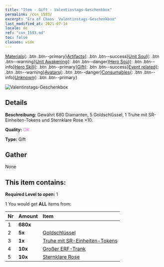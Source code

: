 ```yaml
---
title: "Item - Gift - Valentinstags-Geschenkbox"
permalink: /con_1593/
excerpt: "Era of Chaos  Valentinstags-Geschenkbox"
last_modified_at: 2021-07-14
locale: de
ref: "con_1593.md"
toc: false
classes: wide
---
```

 [Materials](/ItemsDE/){: .btn .btn--primary}[Artifacts](/ItemsDE/Artifacts/){: .btn .btn--success}[Unit Soul](/ItemsDE/UnitSoul/){: .btn .btn--warning}[Unit Awakening](/ItemsDE/UnitAwakening/){: .btn .btn--danger}[Hero Soul](/ItemsDE/HeroSoul/){: .btn .btn--info}[Hero Skill](/ItemsDE/HeroSkill/){: .btn .btn--primary}[Gift](/ItemsDE/Gift/){: .btn .btn--success}[Event related](/ItemsDE/Events/){: .btn .btn--warning}[Avatars](/ItemsDE/Avatars/){: .btn .btn--danger}[Consumables](/ItemsDE/Consumables/){: .btn .btn--info}[Unknown](/ItemsDE/Unknown/){: .btn .btn--primary}

 ![Valentinstags-Geschenkbox](/images/t/i_907205.png)

## Details
 **Beschreibung:** Gewährt 680 Diamanten, 5 Goldschlüssel, 1 Truhe mit SR-Einheiten-Tokens und Sternklare Rose ×10.

 **Quality:** <span style="color: #DA70D6">OK</span>

 **Type:** Gift

## Gather

  None

## This item contains:

 **Required Level to open:** 1

 1 You would get **ALL** items  from:

  | Nr | Amount |     Item    |
  |:---|:-------|:------------|
  | 1 |  **680x** | <i class="fas fa-gem"/> |  | 
  | 2 |  **5x** | [Goldschlüssel](/ItemsDE/con_783/) |  | 
  | 3 |  **1x** | [Truhe mit SR-Einheiten-Tokens](/ItemsDE/con_1597/) |  | 
  | 4 |  **10x** | [Großer ERF-Trank](/ItemsDE/con_702/) |  | 
  | 5 |  **10x** | [Sternklare Rose](/ItemsDE/con_812/) |  | 

